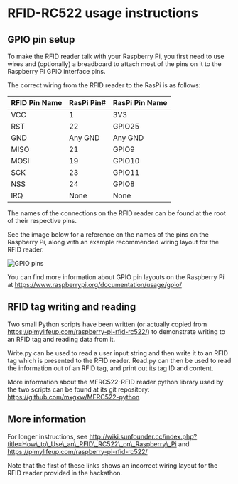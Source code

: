 RFID-RC522 usage instructions
=============================

GPIO pin setup
--------------
To make the RFID reader talk with your Raspberry Pi, you first need to 
use wires and (optionally) a breadboard to attach most of the pins on 
it to the Raspberry Pi GPIO interface pins.

The correct wiring from the RFID reader to the RasPi is as follows:

| RFID Pin Name | RasPi Pin# | RasPi Pin Name |
|---------------|------------|----------------|
| VCC           | 1          | 3V3            |
| RST           | 22         | GPIO25         |
| GND           | Any GND    | Any GND        |
| MISO          | 21         | GPIO9          |
| MOSI          | 19         | GPIO10         |
| SCK           | 23         | GPIO11         |
| NSS           | 24         | GPIO8          |
| IRQ           | None       | None           |

The names of the connections on the RFID reader can be found at the root of their respective pins.

See the image below for a reference on the names of the pins on the Raspberry Pi, along with an example
recommended wiring layout for the RFID reader.

![GPIO pins](gpio-numbers-pi.png "GPIO pin layout for the Raspberry Pi 3+, with annotations showing an example wiring for the RFID reader")

You can find more information about GPIO pin layouts on the Raspberry Pi at https://www.raspberrypi.org/documentation/usage/gpio/

RFID tag writing and reading
----------------------------
Two small Python scripts have been written (or actually copied from https://pimylifeup.com/raspberry-pi-rfid-rc522/)
to demonstrate writing to an RFID tag and reading data from it.

Write.py can be used to read a user input string and then write it to an RFID tag which is presented to the RFID reader.
Read.py can then be used to read the information out of an RFID tag, and print out its tag ID and content.

More information about the MFRC522-RFID reader python library used by the two scripts can be found
at its git repository: https://github.com/mxgxw/MFRC522-python

More information
----------------
For longer instructions, see http://wiki.sunfounder.cc/index.php?title=How\_to\_Use\_an\_RFID\_RC522\_on\_Raspberry\_Pi
and https://pimylifeup.com/raspberry-pi-rfid-rc522/

Note that the first of these links shows an incorrect wiring layout for the RFID reader provided in the hackathon.
